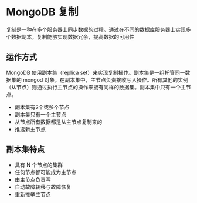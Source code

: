 # MongoDB 复制

复制是一种在多个服务器上同步数据的过程。通过在不同的数据库服务器上实现多个数据副本，复制能够实现数据冗余，提高数据的可用性

## 运作方式

MongoDB 使用副本集（replica set）来实现复制操作。副本集是一组托管同一数据集的 mongod 对象。在副本集中，主节点负责接收写入操作。所有其他的实例（从节点）则通过执行主节点的操作来拥有同样的数据集。副本集中只有一个主节点。

- 副本集有2个或多个节点
- 副本集只有一个主节点
- 从节点所有数据都是从主节点复制来的
- 推选新主节点

## 副本集特点

- 具有 N 个节点的集群
- 任何节点都可能成为主节点
- 由主节点负责写
- 自动故障转移与故障恢复
- 重新推举主节点

